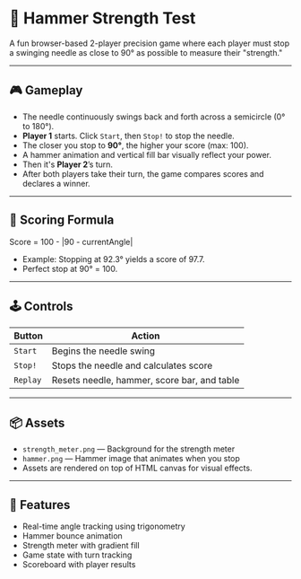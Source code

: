 # 🔨 Hammer Strength Test

A fun browser-based 2-player precision game where each player must stop a swinging needle as close to 90° as possible to measure their "strength."

---

## 🎮 Gameplay

- The needle continuously swings back and forth across a semicircle (0° to 180°).
- **Player 1** starts. Click `Start`, then `Stop!` to stop the needle.
- The closer you stop to **90°**, the higher your score (max: 100).
- A hammer animation and vertical fill bar visually reflect your power.
- Then it's **Player 2**’s turn.
- After both players take their turn, the game compares scores and declares a winner.

---

## 🧠 Scoring Formula
Score = 100 - |90 - currentAngle|


- Example: Stopping at 92.3° yields a score of 97.7.
- Perfect stop at 90° = 100.

---

## 🕹️ Controls

| Button      | Action                                |
|-------------|----------------------------------------|
| `Start`     | Begins the needle swing                |
| `Stop!`     | Stops the needle and calculates score  |
| `Replay`    | Resets needle, hammer, score bar, and table |

---

## 📦 Assets

- `strength_meter.png` — Background for the strength meter
- `hammer.png` — Hammer image that animates when you stop
- Assets are rendered on top of HTML canvas for visual effects.

---
## 🧪 Features

- Real-time angle tracking using trigonometry
- Hammer bounce animation
- Strength meter with gradient fill
- Game state with turn tracking
- Scoreboard with player results



